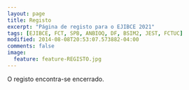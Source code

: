 ```yaml
---
layout: page
title: Registo
excerpt: "Página de registo para o EJIBCE 2021"
tags: [EJIBCE, FCT, SPB, ANBIOQ, DF, BSIM2, JEST, FCTUC]
modified: 2014-08-08T20:53:07.573882-04:00
comments: false
image:
  feature: feature-REGISTO.jpg
---
```


O registo encontra-se encerrado.
